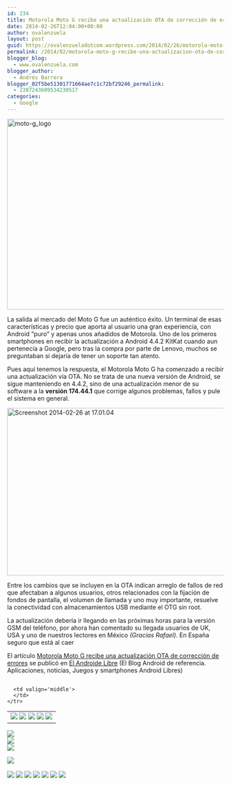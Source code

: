 ```yaml
---
id: 234
title: Motorola Moto G recibe una actualización OTA de corrección de errores
date: 2014-02-26T12:04:00+00:00
author: ovalenzuela
layout: post
guid: https://ovalenzueladotcom.wordpress.com/2014/02/26/motorola-moto-g-recibe-una-actualizacion-ota-de-correccion-de-errores
permalink: /2014/02/motorola-moto-g-recibe-una-actualizacion-ota-de-correccion-de-errores.html
blogger_blog:
  - www.ovalenzuela.com
blogger_author:
  - Andrés Barrera
blogger_02f5be51301771664ae7c1c72bf29246_permalink:
  - 2387243609534230517
categories:
  - Google
---
```

[<img class="aligncenter wp-image-118165" alt="moto-g_logo" src="http://www.elandroidelibre.com/wp-content/uploads/2013/11/moto-g_logo.jpg" width="762" height="444" />](http://www.elandroidelibre.com/wp-content/uploads/2013/11/moto-g_logo.jpg)

La salida al mercado del Moto G fue un auténtico éxito. Un terminal de esas características y precio que aporta al usuario una gran experiencia, con Android “puro” y apenas unos añadidos de Motorola. Uno de los primeros smartphones en recibir la actualización a Android 4.4.2 KitKat cuando aun pertenecía a Google, pero tras la compra por parte de Lenovo, muchos se preguntaban si dejaría de tener un soporte tan atento.

Pues aquí tenemos la respuesta, el Motorola Moto G ha comenzado a recibir una actualización vía OTA. No se trata de una nueva versión de Android, se sigue manteniendo en 4.4.2, sino de una actualización menor de su software a la **versión 174.44.1** que corrige algunos problemas, fallos y pule el sistema en general.

[<img class="aligncenter size-full wp-image-129202" alt="Screenshot 2014-02-26 at 17.01.04" src="http://www.elandroidelibre.com/wp-content/uploads/2014/02/Screenshot-2014-02-26-at-17.01.04.png" width="668" height="390" />](http://www.elandroidelibre.com/wp-content/uploads/2014/02/Screenshot-2014-02-26-at-17.01.04.png)

Entre los cambios que se incluyen en la OTA indican arreglo de fallos de red que afectaban a algunos usuarios, otros relacionados con la fijación de fondos de pantalla, el volumen de llamada y uno muy importante, resuelve la conectividad con almacenamientos USB mediante el OTG sin root.

La actualización debería ir llegando en las próximas horas para la versión GSM del teléfono, por ahora han comentado su llegada usuarios de UK, USA y uno de nuestros lectores en México _(Gracias Rafael)_. En España seguro que está al caer

El artículo [Motorola Moto G recibe una actualización OTA de corrección de errores](http://www.elandroidelibre.com/2014/02/motorola-moto-g-recibe-una-actualizacion-ota-de-correcion-de-errores.html) se publicó en [El Androide Libre](http://www.elandroidelibre.com) (El Blog Android de referencia. Aplicaciones, noticias, Juegos y smartphones Android Libres)


<img width="1" height="1" src="http://rss.feedsportal.com/c/34005/f/617036/s/37910b9c/sc/5/mf.gif" border="0" /> 

<div>
  <table border='0'>
    <tr>
      <td valign='middle'>
        <a href="http://share.feedsportal.com/share/twitter/?u=http%3A%2F%2Fwww.elandroidelibre.com%2F2014%2F02%2Fmotorola-moto-g-recibe-una-actualizacion-ota-de-correcion-de-errores.html&t=Motorola+Moto+G+recibe+una+actualizaci%C3%B3n+OTA+de+correcci%C3%B3n+de+errores" target="_blank"><img src="http://res3.feedsportal.com/social/twitter.png" border="0" /></a> <a href="http://share.feedsportal.com/share/facebook/?u=http%3A%2F%2Fwww.elandroidelibre.com%2F2014%2F02%2Fmotorola-moto-g-recibe-una-actualizacion-ota-de-correcion-de-errores.html&t=Motorola+Moto+G+recibe+una+actualizaci%C3%B3n+OTA+de+correcci%C3%B3n+de+errores" target="_blank"><img src="http://res3.feedsportal.com/social/facebook.png" border="0" /></a> <a href="http://share.feedsportal.com/share/linkedin/?u=http%3A%2F%2Fwww.elandroidelibre.com%2F2014%2F02%2Fmotorola-moto-g-recibe-una-actualizacion-ota-de-correcion-de-errores.html&t=Motorola+Moto+G+recibe+una+actualizaci%C3%B3n+OTA+de+correcci%C3%B3n+de+errores" target="_blank"><img src="http://res3.feedsportal.com/social/linkedin.png" border="0" /></a> <a href="http://share.feedsportal.com/share/gplus/?u=http%3A%2F%2Fwww.elandroidelibre.com%2F2014%2F02%2Fmotorola-moto-g-recibe-una-actualizacion-ota-de-correcion-de-errores.html&t=Motorola+Moto+G+recibe+una+actualizaci%C3%B3n+OTA+de+correcci%C3%B3n+de+errores" target="_blank"><img src="http://res3.feedsportal.com/social/googleplus.png" border="0" /></a> <a href="http://share.feedsportal.com/share/email/?u=http%3A%2F%2Fwww.elandroidelibre.com%2F2014%2F02%2Fmotorola-moto-g-recibe-una-actualizacion-ota-de-correcion-de-errores.html&t=Motorola+Moto+G+recibe+una+actualizaci%C3%B3n+OTA+de+correcci%C3%B3n+de+errores" target="_blank"><img src="http://res3.feedsportal.com/social/email.png" border="0" /></a>
      </td>
      
      <td valign='middle'>
      </td>
    </tr>
  </table>
</div>

[<img src="http://da.feedsportal.com/r/186531063077/u/49/f/617036/c/34005/s/37910b9c/sc/5/rc/1/rc.img" border="0" />](http://da.feedsportal.com/r/186531063077/u/49/f/617036/c/34005/s/37910b9c/sc/5/rc/1/rc.htm)  
[<img src="http://da.feedsportal.com/r/186531063077/u/49/f/617036/c/34005/s/37910b9c/sc/5/rc/2/rc.img" border="0" />](http://da.feedsportal.com/r/186531063077/u/49/f/617036/c/34005/s/37910b9c/sc/5/rc/2/rc.htm)  
[<img src="http://da.feedsportal.com/r/186531063077/u/49/f/617036/c/34005/s/37910b9c/sc/5/rc/3/rc.img" border="0" />](http://da.feedsportal.com/r/186531063077/u/49/f/617036/c/34005/s/37910b9c/sc/5/rc/3/rc.htm)

[<img src="http://da.feedsportal.com/r/186531063077/u/49/f/617036/c/34005/s/37910b9c/a2.img" border="0" />](http://da.feedsportal.com/r/186531063077/u/49/f/617036/c/34005/s/37910b9c/a2.htm)
<img width="1" height="1" src="http://pi.feedsportal.com/r/186531063077/u/49/f/617036/c/34005/s/37910b9c/a2t.img" border="0" /> 

<div>
  <a href="http://feeds.feedburner.com/~ff/elandroidelibre?a=qtHLDOdmOLE:DSziuYjPvVo:ecdYMiMMAMM"><img src="http://feeds.feedburner.com/~ff/elandroidelibre?d=ecdYMiMMAMM" border="0" /></a> <a href="http://feeds.feedburner.com/~ff/elandroidelibre?a=qtHLDOdmOLE:DSziuYjPvVo:V_sGLiPBpWU"><img src="http://feeds.feedburner.com/~ff/elandroidelibre?i=qtHLDOdmOLE:DSziuYjPvVo:V_sGLiPBpWU" border="0" /></a> <a href="http://feeds.feedburner.com/~ff/elandroidelibre?a=qtHLDOdmOLE:DSziuYjPvVo:7Q72WNTAKBA"><img src="http://feeds.feedburner.com/~ff/elandroidelibre?d=7Q72WNTAKBA" border="0" /></a> <a href="http://feeds.feedburner.com/~ff/elandroidelibre?a=qtHLDOdmOLE:DSziuYjPvVo:dnMXMwOfBR0"><img src="http://feeds.feedburner.com/~ff/elandroidelibre?d=dnMXMwOfBR0" border="0" /></a> <a href="http://feeds.feedburner.com/~ff/elandroidelibre?a=qtHLDOdmOLE:DSziuYjPvVo:yIl2AUoC8zA"><img src="http://feeds.feedburner.com/~ff/elandroidelibre?d=yIl2AUoC8zA" border="0" /></a> <a href="http://feeds.feedburner.com/~ff/elandroidelibre?a=qtHLDOdmOLE:DSziuYjPvVo:qj6IDK7rITs"><img src="http://feeds.feedburner.com/~ff/elandroidelibre?d=qj6IDK7rITs" border="0" /></a> <a href="http://feeds.feedburner.com/~ff/elandroidelibre?a=qtHLDOdmOLE:DSziuYjPvVo:I9og5sOYxJI"><img src="http://feeds.feedburner.com/~ff/elandroidelibre?d=I9og5sOYxJI" border="0" /></a>
</div>

<img src="http://feeds.feedburner.com/~r/elandroidelibre/~4/qtHLDOdmOLE" height="1" width="1" />